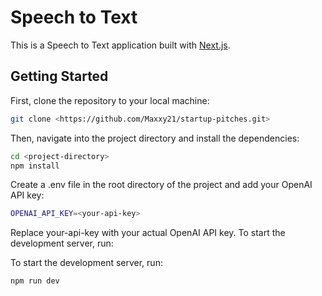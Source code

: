 # Speech to Text 

This is a Speech to Text application built with [Next.js](https://nextjs.org/).

## Getting Started

First, clone the repository to your local machine:

```bash
git clone <https://github.com/Maxxy21/startup-pitches.git>
```

Then, navigate into the project directory and install the dependencies:

```bash
cd <project-directory>
npm install
```

Create a .env file in the root directory of the project and add your OpenAI API key:

```bash
OPENAI_API_KEY=<your-api-key>
```
Replace your-api-key with your actual OpenAI API key.  To start the development server, run:

To start the development server, run:

```bash
npm run dev
``` 